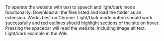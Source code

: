 To operate the website with text to speech and light/dark mode functionality:
Download all the files listed and load the folder as an extension. Works best on Chrome.
Light/Dark mode button should work successfully and red outlines should highlight sections of the site on hover.
Pressing the spacebar will read the website, including image alt text.
Light/dark example in the Wiki.
